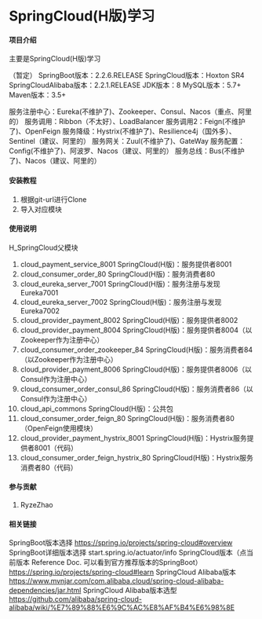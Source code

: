 # SpringCloud(H版)学习

#### 项目介绍
主要是SpringCloud(H版)学习

（暂定）
SpringBoot版本：2.2.6.RELEASE
SpringCloud版本：Hoxton SR4
SpringCloudAlibaba版本：2.2.1.RELEASE
JDK版本：8
MySQL版本：5.7+
Maven版本：3.5+


服务注册中心：Eureka(不维护了)、Zookeeper、Consul、Nacos（重点、阿里的） 
服务调用：Ribbon（不太好）、LoadBalancer 
服务调用2：Feign(不维护了)、OpenFeign 
服务降级：Hystrix(不维护了)、Resilience4j（国外多）、Sentinel（建议、阿里的） 
服务网关：Zuul(不维护了)、GateWay 
服务配置：Config(不维护了)、阿波罗、Nacos（建议、阿里的） 
服务总线：Bus(不维护了)、Nacos（建议、阿里的）



#### 安装教程
1. 根据git-url进行Clone
2. 导入对应模块




#### 使用说明
H_SpringCloud父模块

1.  cloud_payment_service_8001                                  SpringCloud(H版)：服务提供者8001
2.  cloud_consumer_order_80                                     SpringCloud(H版)：服务消费者80
3.  cloud_eureka_server_7001                                    SpringCloud(H版)：服务注册与发现Eureka7001
4.  cloud_eureka_server_7002                                    SpringCloud(H版)：服务注册与发现Eureka7002 
5.  cloud_provider_payment_8002                                 SpringCloud(H版)：服务提供者8002
6.  cloud_provider_payment_8004                                 SpringCloud(H版)：服务提供者8004（以Zookeeper作为注册中心）
7.  cloud_consumer_order_zookeeper_84                           SpringCloud(H版)：服务消费者84（以Zookeeper作为注册中心）
8.  cloud_provider_payment_8006                                 SpringCloud(H版)：服务提供者8006（以Consul作为注册中心）
9.  cloud_consumer_order_consul_86                              SpringCloud(H版)：服务消费者86（以Consul作为注册中心）
10. cloud_api_commons                                           SpringCloud(H版)：公共包
11. cloud_consumer_order_feign_80                               SpringCloud(H版)：服务消费者80（OpenFeign使用模块）
12. cloud_provider_payment_hystrix_8001                         SpringCloud(H版)：Hystrix服务提供者8001（代码）
13. cloud_consumer_order_feign_hystrix_80                       SpringCloud(H版)：Hystrix服务消费者80（代码）















#### 参与贡献
1. RyzeZhao





#### 相关链接
SpringBoot版本选择
    https://spring.io/projects/spring-cloud#overview
SpringBoot详细版本选择
    start.spring.io/actuator/info
SpringCloud版本（点当前版本	Reference Doc. 可以看到官方推荐版本的SpringBoot）
    https://spring.io/projects/spring-cloud#learn
SpringCloud Alibaba版本
    https://www.mvnjar.com/com.alibaba.cloud/spring-cloud-alibaba-dependencies/jar.html
SpringCloud Alibaba版本选型
    https://github.com/alibaba/spring-cloud-alibaba/wiki/%E7%89%88%E6%9C%AC%E8%AF%B4%E6%98%8E



